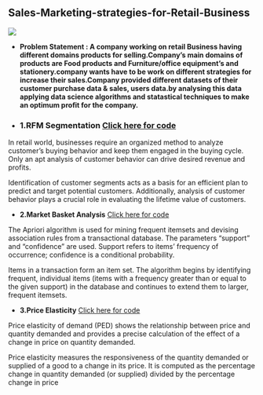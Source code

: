 ## Sales-Marketing-strategies-for-Retail-Business

![](https://github.com/pavano1760/Sales-Marketing-strategies-for-Retail-Business/blob/master/symbol.PNG) 
- **Problem Statement : A company working on retail Business having different domains products for selling.Company’s main domains of products are Food products and Furniture/office equipment’s and stationery.company wants have to be work on different strategies for increase their sales.Company provided different datasets of their customer purchase data & sales, users data.by analysing this data applying data science algorithms and statastical techniques to make an optimum profit for the company.**

- ### 1.RFM Segmentation  [Click here for code](https://github.com/pavano1760/Sales-Marketing-strategies-for-Retail-Business/blob/master/1.RFM_Score_calculation%20for%20Customer%20Segmentation.ipynb)

In retail world, businesses require an organized method to analyze customer’s buying behavior and keep them engaged in the buying cycle. Only an apt analysis of customer behavior can drive desired revenue and profits.

Identification of customer segments acts as a basis for an efficient plan to predict and target potential customers. Additionally, analysis of customer behavior plays a crucial role in evaluating the lifetime value of customers.

- **2.Market Basket Analysis**  [Click here for code](https://github.com/pavano1760/Sales-Marketing-strategies-for-Retail-Business/blob/master/2.Market%20Basket%20Analysis.ipynb)

The Apriori algorithm is used for mining frequent itemsets and devising association rules from a transactional database. The parameters “support” and “confidence” are used. Support refers to items’ frequency of occurrence; confidence is a conditional probability.

Items in a transaction form an item set. The algorithm begins by identifying frequent, individual items (items with a frequency greater than or equal to the given support) in the database and continues to extend them to larger, frequent itemsets.


- **3.Price Elasticity**  [Click here for code](https://github.com/pavano1760/Sales-Marketing-strategies-for-Retail-Business/blob/master/3.Price%20Elasticity.ipynb)

Price elasticity of demand (PED) shows the relationship between price and quantity demanded and provides a precise calculation of the effect of a change in price on quantity demanded.

Price elasticity measures the responsiveness of the quantity demanded or supplied of a good to a change in its price. It is computed as the percentage change in quantity demanded (or supplied) divided by the percentage change in price



